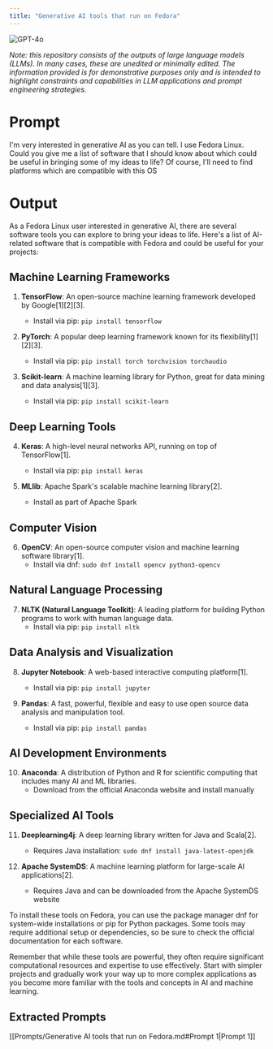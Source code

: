 ```yaml
---
title: "Generative AI tools that run on Fedora"
---
```

![GPT-4o](https://img.shields.io/badge/GPT--4o-3333FF?style=for-the-badge&logo=openai&logoColor=white)



*Note: this repository consists of the outputs of large language models (LLMs). In many cases, these are unedited or minimally edited. The information provided is for demonstrative purposes only and is intended to highlight constraints and capabilities in LLM applications and prompt engineering strategies.*


# Prompt

I'm very interested in generative AI as you can tell. I use Fedora Linux. Could you give me a list of software that I should know about which could be useful in bringing some of my ideas to life? Of course, I'll need to find platforms which are compatible with this OS

# Output

As a Fedora Linux user interested in generative AI, there are several software tools you can explore to bring your ideas to life. Here's a list of AI-related software that is compatible with Fedora and could be useful for your projects:

## Machine Learning Frameworks

1. **TensorFlow**: An open-source machine learning framework developed by Google[1][2][3].
   - Install via pip: `pip install tensorflow`

2. **PyTorch**: A popular deep learning framework known for its flexibility[1][2][3].
   - Install via pip: `pip install torch torchvision torchaudio`

3. **Scikit-learn**: A machine learning library for Python, great for data mining and data analysis[1][3].
   - Install via pip: `pip install scikit-learn`

## Deep Learning Tools

4. **Keras**: A high-level neural networks API, running on top of TensorFlow[1].
   - Install via pip: `pip install keras`

5. **MLlib**: Apache Spark's scalable machine learning library[2].
   - Install as part of Apache Spark

## Computer Vision

6. **OpenCV**: An open-source computer vision and machine learning software library[1].
   - Install via dnf: `sudo dnf install opencv python3-opencv`

## Natural Language Processing

7. **NLTK (Natural Language Toolkit)**: A leading platform for building Python programs to work with human language data.
   - Install via pip: `pip install nltk`

## Data Analysis and Visualization

8. **Jupyter Notebook**: A web-based interactive computing platform[1].
   - Install via pip: `pip install jupyter`

9. **Pandas**: A fast, powerful, flexible and easy to use open source data analysis and manipulation tool.
   - Install via pip: `pip install pandas`

## AI Development Environments

10. **Anaconda**: A distribution of Python and R for scientific computing that includes many AI and ML libraries.
    - Download from the official Anaconda website and install manually

## Specialized AI Tools

11. **Deeplearning4j**: A deep learning library written for Java and Scala[2].
    - Requires Java installation: `sudo dnf install java-latest-openjdk`

12. **Apache SystemDS**: A machine learning platform for large-scale AI applications[2].
    - Requires Java and can be downloaded from the Apache SystemDS website

To install these tools on Fedora, you can use the package manager dnf for system-wide installations or pip for Python packages. Some tools may require additional setup or dependencies, so be sure to check the official documentation for each software.

Remember that while these tools are powerful, they often require significant computational resources and expertise to use effectively. Start with simpler projects and gradually work your way up to more complex applications as you become more familiar with the tools and concepts in AI and machine learning.

 




## Extracted Prompts
[[Prompts/Generative AI tools that run on Fedora.md#Prompt 1|Prompt 1]]
